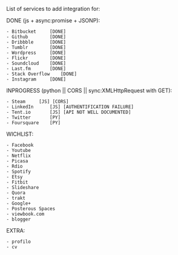 List of services to add integration for:

DONE (js + async:promise + JSONP):

    - Bitbucket		[DONE]
    - Github		[DONE]
    - Dribbble		[DONE]
    - Tumblr		[DONE]
    - Wordpress 	[DONE]
    - Flickr		[DONE]
    - Soundcloud	[DONE]
    - Last.fm		[DONE]
    - Stack Overflow	[DONE]
    - Instagram		[DONE]

INPROGRESS (python || CORS || sync:XMLHttpRequest with GET):

    - Steam		[JS] [CORS]
    - LinkedIn		[JS] [AUTHENTIFICATION FAILURE]
    - Tent.io		[JS] [API NOT WELL DOCUMENTED]
    - Twitter		[PY]
    - Foursquare	[PY]

WICHLIST:

    - Facebook
    - Youtube
    - Netflix
    - Picasa
    - Rdio
    - Spotify
    - Etsy
    - Fitbit
    - Slideshare
    - Quora
    - trakt
    - Google+
    - Posterous Spaces
    - viewbook.com
    - blogger

EXTRA:

    - profilo
    - cv

